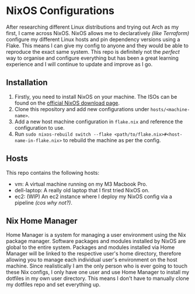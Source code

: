 # NixOS Configurations
After researching different Linux distributions and trying out Arch as my first, I came across NixOS. NixOS allows me to declaratively *(like Terraform)* configure my different Linux hosts and pin dependency versions using a Flake. This means I can give my config to anyone and they would be able to reproduce the exact same system. This repo is definitely not the *perfect* way to organise and configure everything but has been a great learning experience and I will continue to update and improve as I go.

## Installation
1) Firstly, you need to install NixOS on your machine. The ISOs can be found on the [official NixOS download page](https://nixos.org/download/).
2) Clone this repository and add new configurations under `hosts/<machine-name>`.
3) Add a new host machine configuration in `flake.nix` and reference the configuration to use.
4) Run `sudo nixos-rebuild switch --flake <path/to/flake.nix>#<host-name-in-flake.nix>` to rebuild the machine as per the config.

## Hosts
This repo contains the following hosts:
- vm: A virtual machine running on my M3 Macbook Pro.
- dell-laptop: A really old laptop that I first tried NixOS on.
- ec2: (WIP) An ec2 instance where I deploy my NixOS config via a pipeline *(cos why not?)*.

## Nix Home Manager
Home Manager is a system for managing a user environment using the Nix package manager. Software packages and modules installed by NixOS are global to the entire system. Packages and modules installed via Home Manager will be linked to the respective user's home directory, therefore allowing you to manage each individual user's environment on the host machine. Since realistically I am the only person who is ever going to touch these Nix configs, I only have one user and use Home Manager to install my dotfiles in my own user directory. This means I don't have to manually clone my dotfiles repo and set everything up.
